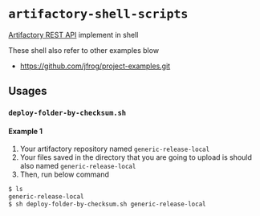 # `artifactory-shell-scripts`

[Artifactory REST API](https://www.jfrog.com/confluence/display/JFROG/Artifactory+REST+API) implement in shell

These shell also refer to other examples blow

* https://github.com/jfrog/project-examples.git

## Usages

### `deploy-folder-by-checksum.sh`

#### Example 1

1. Your artifactory repository named `generic-release-local`
2. Your files saved in the directory that you are going to upload is should also named `generic-release-local`
3. Then, run below command
  ```bash
  $ ls
  generic-release-local
  $ sh deploy-folder-by-checksum.sh generic-release-local
  ```
